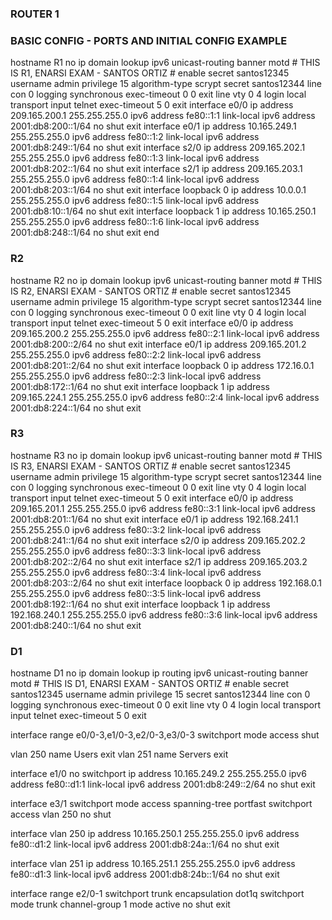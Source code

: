 
### ROUTER 1
### BASIC CONFIG - PORTS AND INITIAL CONFIG EXAMPLE
hostname R1
no ip domain lookup
ipv6 unicast-routing
banner motd # THIS IS R1, ENARSI EXAM - SANTOS ORTIZ #
enable secret santos12345
username admin privilege 15 algorithm-type scrypt secret santos12344
line con 0
logging synchronous
exec-timeout 0 0
exit
line vty 0 4
login local
transport input telnet
exec-timeout 5 0
exit
interface e0/0
ip address 209.165.200.1 255.255.255.0
ipv6 address fe80::1:1 link-local
ipv6 address 2001:db8:200::1/64
no shut
exit
interface e0/1
ip address 10.165.249.1 255.255.255.0
ipv6 address fe80::1:2 link-local
ipv6 address 2001:db8:249::1/64
no shut
exit
interface s2/0
ip address 209.165.202.1 255.255.255.0
ipv6 address fe80::1:3 link-local
ipv6 address 2001:db8:202::1/64 
no shut
exit
interface s2/1
ip address 209.165.203.1 255.255.255.0
ipv6 address fe80::1:4 link-local
ipv6 address 2001:db8:203::1/64
no shut
exit
interface loopback 0
ip address 10.0.0.1 255.255.255.0
ipv6 address fe80::1:5 link-local
ipv6 address 2001:db8:10::1/64
no shut
exit
interface loopback 1
ip address 10.165.250.1 255.255.255.0
ipv6 address fe80::1:6 link-local
ipv6 address 2001:db8:248::1/64
no shut 
exit
end

### R2
hostname R2
no ip domain lookup
ipv6 unicast-routing
banner motd # THIS IS R2, ENARSI EXAM - SANTOS ORTIZ #
enable secret santos12345
username admin privilege 15 algorithm-type scrypt secret santos12344
line con 0
logging synchronous
exec-timeout 0 0
exit
line vty 0 4
login local
transport input telnet
exec-timeout 5 0
exit
interface e0/0
ip address 209.165.200.2 255.255.255.0
ipv6 address fe80::2:1 link-local
ipv6 address 2001:db8:200::2/64
no shut
exit
interface e0/1
ip address 209.165.201.2 255.255.255.0
ipv6 address fe80::2:2 link-local
ipv6 address 2001:db8:201::2/64
no shut
exit
interface loopback 0
ip address 172.16.0.1 255.255.255.0
ipv6 address fe80::2:3 link-local
ipv6 address 2001:db8:172::1/64
no shut
exit
interface loopback 1
ip address 209.165.224.1 255.255.255.0
ipv6 address fe80::2:4 link-local
ipv6 address 2001:db8:224::1/64
no shut
exit

### R3
hostname R3
no ip domain lookup
ipv6 unicast-routing
banner motd # THIS IS R3, ENARSI EXAM - SANTOS ORTIZ #
enable secret santos12345
username admin privilege 15 algorithm-type scrypt secret santos12344
line con 0
logging synchronous
exec-timeout 0 0
exit
line vty 0 4
login local
transport input telnet
exec-timeout 5 0
exit
interface e0/0
ip address 209.165.201.1 255.255.255.0
ipv6 address fe80::3:1 link-local
ipv6 address 2001:db8:201::1/64
no shut
exit
interface e0/1
ip address 192.168.241.1 255.255.255.0
ipv6 address fe80::3:2 link-local
ipv6 address 2001:db8:241::1/64
no shut
exit
interface s2/0
ip address 209.165.202.2 255.255.255.0
ipv6 address fe80::3:3 link-local
ipv6 address 2001:db8:202::2/64
no shut
exit
interface s2/1
ip address 209.165.203.2 255.255.255.0
ipv6 address fe80::3:4 link-local
ipv6 address 2001:db8:203::2/64
no shut
exit
interface loopback 0
ip address 192.168.0.1 255.255.255.0
ipv6 address fe80::3:5 link-local
ipv6 address 2001:db8:192::1/64
no shut
exit
interface loopback 1
ip address 192.168.240.1 255.255.255.0
ipv6 address fe80::3:6 link-local
ipv6 address 2001:db8:240::1/64
no shut
exit

### D1
hostname D1
no ip domain lookup
ip routing 
ipv6 unicast-routing
banner motd # THIS IS D1, ENARSI EXAM - SANTOS ORTIZ #
enable secret santos12345
username admin privilege 15 secret santos12344
line con 0
logging synchronous
exec-timeout 0 0
exit
line vty 0 4
login local
transport input telnet
exec-timeout 5 0
exit

interface range e0/0-3,e1/0-3,e2/0-3,e3/0-3
switchport mode access
shut

vlan 250
name Users
exit
vlan 251
name Servers
exit

interface e1/0
no switchport
ip address 10.165.249.2 255.255.255.0
ipv6 address fe80::d1:1 link-local
ipv6 address 2001:db8:249::2/64
no shut
exit

interface e3/1
switchport mode access
spanning-tree portfast
switchport access vlan 250
no shut

interface vlan 250
ip address 10.165.250.1 255.255.255.0
ipv6 address fe80::d1:2 link-local
ipv6 address 2001:db8:24a::1/64
no shut
exit

interface vlan 251
ip address 10.165.251.1 255.255.255.0
ipv6 address fe80::d1:3 link-local
ipv6 address 2001:db8:24b::1/64
no shut
exit

interface range e2/0-1
switchport trunk encapsulation dot1q
switchport mode trunk
channel-group 1 mode active 
no shut
exit


 

